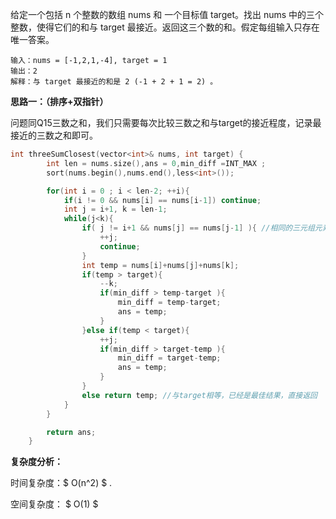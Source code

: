 给定一个包括 n 个整数的数组 nums 和 一个目标值 target。找出 nums 中的三个整数，使得它们的和与 target 最接近。返回这三个数的和。假定每组输入只存在唯一答案。

 

```
输入：nums = [-1,2,1,-4], target = 1
输出：2
解释：与 target 最接近的和是 2 (-1 + 2 + 1 = 2) 。
```



<b>思路一：（排序+双指针）</b>

问题同Q15三数之和，我们只需要每次比较三数之和与target的接近程度，记录最接近的三数之和即可。

```c++
int threeSumClosest(vector<int>& nums, int target) {
        int len = nums.size(),ans = 0,min_diff =INT_MAX ;
        sort(nums.begin(),nums.end(),less<int>());

        for(int i = 0 ; i < len-2; ++i){
            if(i != 0 && nums[i] == nums[i-1]) continue;
            int j = i+1, k = len-1;
            while(j<k){
                if( j != i+1 && nums[j] == nums[j-1] ){ //相同的三元组元素，则直接跳过
                    ++j;
                    continue;
                }
                int temp = nums[i]+nums[j]+nums[k];
                if(temp > target){
                    --k;
                    if(min_diff > temp-target ){
                        min_diff = temp-target;
                        ans = temp;
                    }
                }else if(temp < target){
                    ++j;
                    if(min_diff > target-temp ){
                        min_diff = target-temp;
                        ans = temp;
                    }
                }
                else return temp; //与target相等，已经是最佳结果，直接返回
            }
        }

        return ans;
    }
```

<b>复杂度分析：</b>

时间复杂度：$ O(n^2) $ . 

空间复杂度： $ O(1) $   